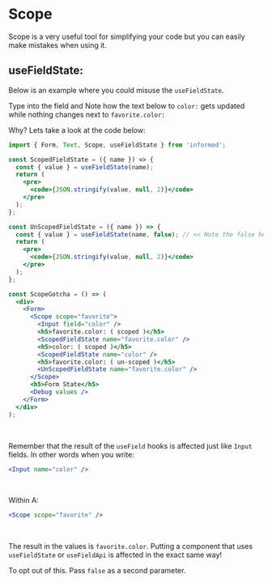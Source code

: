 # Scope

Scope is a very useful tool for simplifying your code but you can easily make
mistakes when using it.

## useFieldState:

Below is an example where you could misuse the `useFieldState`.

Type into the field and Note how the text below to `color:` gets updated while nothing changes next to `favorite.color:`

<!-- STORY -->

Why? Lets take a look at the code below:

<!-- IDFK Strange issue where i need this commnet or code formatting is messed up -->

```jsx
import { Form, Text, Scope, useFieldState } from 'informed';

const ScopedFieldState = ({ name }) => {
  const { value } = useFieldState(name);
  return (
    <pre>
      <code>{JSON.stringify(value, null, 2)}</code>
    </pre>
  );
};

const UnScopedFieldState = ({ name }) => {
  const { value } = useFieldState(name, false); // << Note the false here
  return (
    <pre>
      <code>{JSON.stringify(value, null, 2)}</code>
    </pre>
  );
};

const ScopeGotcha = () => (
  <div>
    <Form>
      <Scope scope="favorite">
        <Input field="color" />
        <h5>favorite.color: ( scoped )</h5>
        <ScopedFieldState name="favorite.color" />
        <h5>color: ( scoped )</h5>
        <ScopedFieldState name="color" />
        <h5>favorite.color: ( un-scoped )</h5>
        <UnScopedFieldState name="favorite.color" />
      </Scope>
      <h5>Form State</h5>
      <Debug values />
    </Form>
  </div>
);
```

<br/>

Remember that the result of the `useField` hooks is affected just like `Input` fields. In other words when you write:

```jsx
<Input name="color" />
```

<br/>

Within A:

```jsx
<Scope scope="favorite" />
```

<br/>

The result in the values is `favorite.color`. Putting a component that uses `useFieldState` or `useFieldApi` is affected in the exact same way!

To opt out of this. Pass `false` as a second parameter.
